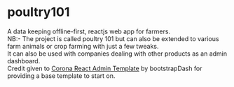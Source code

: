 # poultry101

A data keeping offline-first, reactjs web app for farmers.<br/>
NB:- The project is called poultry 101 but can also be extended to
various farm animals or crop farming with just a few tweaks.
<br/>
It can also be used with companies dealing with other products as an admin
dashboard.
<br />
Credit given to [Corona React Admin Template](https://github.com/BootstrapDash/corona-react-free-admin-template)
by bootstrapDash for providing a base template to start on.
